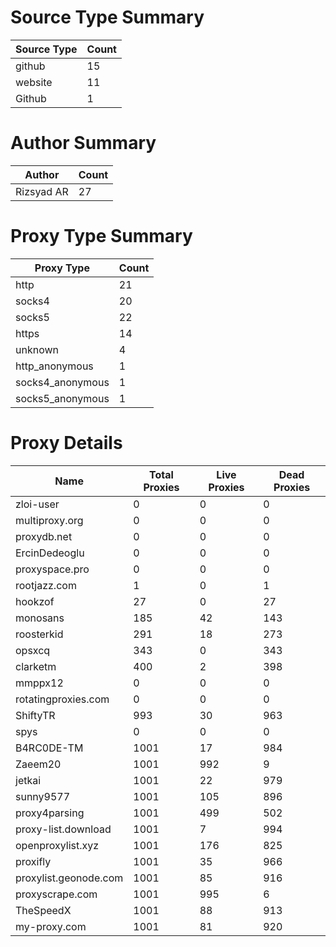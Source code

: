 # Source Type Summary

| Source Type | Count |
|-------------|-------|
| github | 15 |
| website | 11 |
| Github | 1 |


# Author Summary

| Author | Count |
|--------|-------|
| Rizsyad AR | 27 |


# Proxy Type Summary

| Proxy Type | Count |
|------------|-------|
| http | 21 |
| socks4 | 20 |
| socks5 | 22 |
| https | 14 |
| unknown | 4 |
| http_anonymous | 1 |
| socks4_anonymous | 1 |
| socks5_anonymous | 1 |


# Proxy Details

| Name | Total Proxies | Live Proxies | Dead Proxies |
|------|---------------|--------------|---------------|
| zloi-user | 0 | 0 | 0 |
| multiproxy.org | 0 | 0 | 0 |
| proxydb.net | 0 | 0 | 0 |
| ErcinDedeoglu | 0 | 0 | 0 |
| proxyspace.pro | 0 | 0 | 0 |
| rootjazz.com | 1 | 0 | 1 |
| hookzof | 27 | 0 | 27 |
| monosans | 185 | 42 | 143 |
| roosterkid | 291 | 18 | 273 |
| opsxcq | 343 | 0 | 343 |
| clarketm | 400 | 2 | 398 |
| mmppx12 | 0 | 0 | 0 |
| rotatingproxies.com | 0 | 0 | 0 |
| ShiftyTR | 993 | 30 | 963 |
| spys | 0 | 0 | 0 |
| B4RC0DE-TM | 1001 | 17 | 984 |
| Zaeem20 | 1001 | 992 | 9 |
| jetkai | 1001 | 22 | 979 |
| sunny9577 | 1001 | 105 | 896 |
| proxy4parsing | 1001 | 499 | 502 |
| proxy-list.download | 1001 | 7 | 994 |
| openproxylist.xyz | 1001 | 176 | 825 |
| proxifly | 1001 | 35 | 966 |
| proxylist.geonode.com | 1001 | 85 | 916 |
| proxyscrape.com | 1001 | 995 | 6 |
| TheSpeedX | 1001 | 88 | 913 |
| my-proxy.com | 1001 | 81 | 920 |
